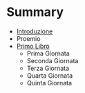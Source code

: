 # Summary

* [Introduzione](README.md)
* Proemio
* [Primo Libro](LibroI.md)
  * Prima Giornata
  * Seconda Giornata
  * Terza Giornata
  * Quarta Giornata
  * Quinta Giornata

